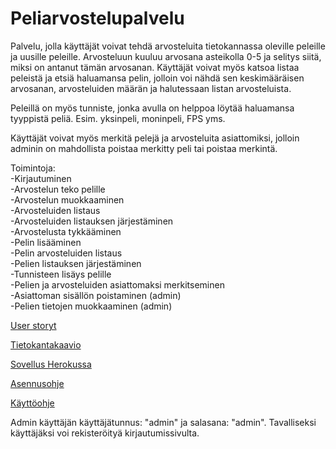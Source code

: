 # Peliarvostelupalvelu 

Palvelu, jolla käyttäjät voivat tehdä arvosteluita tietokannassa oleville peleille 
ja uusille peleille. Arvosteluun kuuluu arvosana asteikolla 0-5 
ja selitys siitä, miksi on antanut tämän arvosanan. Käyttäjät voivat myös
katsoa listaa peleistä ja etsiä haluamansa pelin, jolloin voi nähdä
sen keskimääräisen arvosanan, arvosteluiden määrän ja halutessaan 
listan arvosteluista.

Peleillä on myös tunniste, jonka avulla on helppoa löytää haluamansa 
tyyppistä peliä. Esim. yksinpeli, moninpeli, FPS yms.

Käyttäjät voivat myös merkitä pelejä ja arvosteluita asiattomiksi, jolloin
adminin on mahdollista poistaa merkitty peli tai poistaa merkintä.

Toimintoja:  
	-Kirjautuminen  
	-Arvostelun teko pelille  
	-Arvostelun muokkaaminen  
	-Arvosteluiden listaus  
	-Arvosteluiden listauksen järjestäminen  
	-Arvostelusta tykkääminen  
	-Pelin lisääminen  
	-Pelin arvosteluiden listaus  
	-Pelien listauksen järjestäminen  
	-Tunnisteen lisäys pelille  
	-Pelien ja arvosteluiden asiattomaksi merkitseminen   
	-Asiattoman sisällön poistaminen (admin)  
	-Pelien tietojen muokkaaminen (admin)  
	
	
	
[User storyt](https://github.com/Jeeses313/Peliarvostelupalvelu/blob/master/documentation/User%20storyt.md)

[Tietokantakaavio](https://github.com/Jeeses313/Peliarvostelupalvelu/blob/master/documentation/Peliarvostelupalvelu%20tietokantakaavio.png)

[Sovellus Herokussa](https://peliarvostelupalvelu.herokuapp.com/)

[Asennusohje](https://github.com/Jeeses313/Peliarvostelupalvelu/blob/master/documentation/asennusohje.md)

[Käyttöohje](https://github.com/Jeeses313/Peliarvostelupalvelu/blob/master/documentation/kayttoohje.md)

Admin käyttäjän käyttäjätunnus: "admin" ja salasana: "admin". Tavalliseksi käyttäjäksi voi rekisteröityä kirjautumissivulta.
